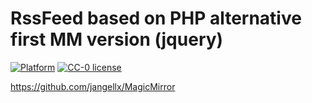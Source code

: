 # RssFeed based on PHP alternative first MM version (jquery)

[![Platform](https://img.shields.io/badge/platform-MagicMirror1-informational)](https://github.com/hangorazvan/MagicMirror1)
[![CC-0 license](https://img.shields.io/badge/License-CC--4.0-blue.svg)](https://creativecommons.org/licenses/by-nd/4.0)

https://github.com/jangellx/MagicMirror
